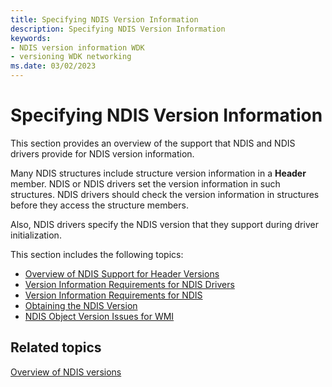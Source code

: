 ```yaml
---
title: Specifying NDIS Version Information
description: Specifying NDIS Version Information
keywords:
- NDIS version information WDK
- versioning WDK networking
ms.date: 03/02/2023
---
```


# Specifying NDIS Version Information





This section provides an overview of the support that NDIS and NDIS drivers provide for NDIS version information.

Many NDIS structures include structure version information in a **Header** member. NDIS or NDIS drivers set the version information in such structures. NDIS drivers should check the version information in structures before they access the structure members.

Also, NDIS drivers specify the NDIS version that they support during driver initialization.

This section includes the following topics:

-   [Overview of NDIS Support for Header Versions](overview-of-ndis-support-for-header-versions.md)
-   [Version Information Requirements for NDIS Drivers](version-information-requirements-for-ndis-drivers.md)
-   [Version Information Requirements for NDIS](version-information-requirements-for-ndis.md)
-   [Obtaining the NDIS Version](obtaining-the-ndis-version.md)
-   [NDIS Object Version Issues for WMI](ndis-object-version-issues-for-wmi.md)

## Related topics


[Overview of NDIS versions](overview-of-ndis-versions.md)

 

 






